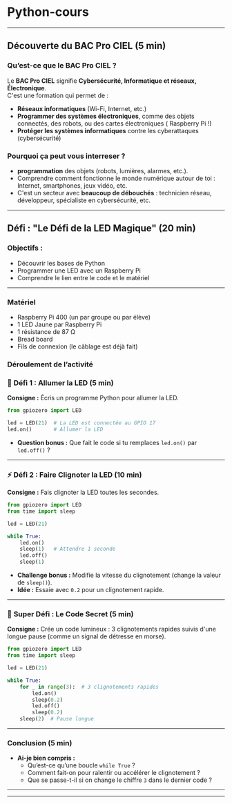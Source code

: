 # Python-cours



---

## **Découverte du BAC Pro CIEL (5 min)**

### **Qu’est-ce que le BAC Pro CIEL ?**

Le **BAC Pro CIEL** signifie **Cybersécurité, Informatique et réseaux, Électronique**.  
C'est une formation qui permet de :

- **Réseaux informatiques** (Wi-Fi, Internet, etc.)
- **Programmer des systèmes électroniques**, comme des objets connectés, des robots, ou des cartes électroniques ( Raspberry Pi !)
- **Protéger les systèmes informatiques** contre les cyberattaques (cybersécurité)

### **Pourquoi ça peut vous interreser  ?**

- **programmation** des objets (robots, lumières, alarmes, etc.).
- Comprendre comment fonctionne le monde numérique autour de toi : Internet, smartphones, jeux vidéo, etc.
- C'est un secteur avec **beaucoup de débouchés** : technicien réseau, développeur, spécialiste en cybersécurité, etc.

---

## **Défi : "Le Défi de la LED Magique" (20 min)**

### **Objectifs :**

- Découvrir les bases de Python
- Programmer une LED avec un Raspberry Pi
- Comprendre le lien entre le code et le matériel

---
### **Matériel**
- Raspberry Pi 400 (un par groupe ou par élève)
- 1 LED Jaune par Raspberry Pi
- 1 résistance de 87 Ω
- Bread board
- Fils de connexion (le câblage est déjà fait)

### **Déroulement de l’activité**

### 🔴 **Défi 1 : Allumer la LED (5 min)**

**Consigne :** Écris un programme Python pour allumer la LED.

```python
from gpiozero import LED

led = LED(21)  # La LED est connectée au GPIO 17
led.on()       # Allumer la LED
```

- **Question bonus :** Que fait le code si tu remplaces `led.on()` par `led.off()` ?

---

### ⚡ **Défi 2 : Faire Clignoter la LED (10 min)**

**Consigne :** Fais clignoter la LED toutes les secondes.

```python
from gpiozero import LED
from time import sleep

led = LED(21)

while True:
    led.on()
    sleep(1)   # Attendre 1 seconde
    led.off()
    sleep(1)
```

- **Challenge bonus :** Modifie la vitesse du clignotement (change la valeur de `sleep()`).
- **Idée :** Essaie avec `0.2` pour un clignotement rapide.

---

### 🚀 **Super Défi : Le Code Secret (5 min)**

**Consigne :** Crée un code lumineux : 3 clignotements rapides suivis d'une longue pause (comme un signal de détresse en morse).

```python
from gpiozero import LED
from time import sleep

led = LED(21)

while True:
    for _ in range(3):  # 3 clignotements rapides
        led.on()
        sleep(0.2)
        led.off()
        sleep(0.2)
    sleep(2)  # Pause longue
```

---

### **Conclusion (5 min)**

- **Ai-je bien compris :**
    - Qu’est-ce qu’une boucle `while True` ?
    - Comment fait-on pour ralentir ou accélérer le clignotement ?
    - Que se passe-t-il si on change le chiffre `3` dans le dernier code ?

---






---

